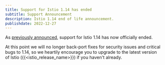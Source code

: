 ```yaml
---
title: Support for Istio 1.14 has ended
subtitle: Support Announcement
description: Istio 1.14 end of life announcement.
publishdate: 2022-12-27
---
```


As [previously announced](/news/support/announcing-1.14-eol/), support for Istio 1.14 has now officially ended.

At this point we will no longer back-port fixes for security issues and critical bugs to 1.14, so we heartily encourage
you to upgrade to the latest version of Istio ({{<istio_release_name>}}) if you haven't already.
